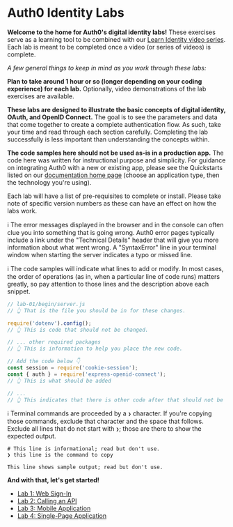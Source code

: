 # Auth0 Identity Labs

<i class="icon icon-budicon-529"></i> **Welcome to the home for Auth0's digital identity labs!** These exercises serve as a learning tool to be combined with our [Learn Identity video series](/videos/learn-identity). Each lab is meant to be completed once a video (or series of videos) is complete.

_A few general things to keep in mind as you work through these labs:_

**Plan to take around 1 hour or so (longer depending on your coding experience) for each lab.** Optionally, video demonstrations of the lab exercises are available.

**These labs are designed to illustrate the basic concepts of digital identity, OAuth, and OpenID Connect.** The goal is to see the parameters and data that come together to create a complete authentication flow. As such, take your time and read through each section carefully. Completing the lab successfully is less important than understanding the concepts within.

**The code samples here should not be used as-is in a production app.** The code here was written for instructional purpose and simplicity. For guidance on integrating Auth0 with a new or existing app, please see the Quickstarts listed on our [documentation home page](/) (choose an application type, then the technology you're using).

Each lab will have a list of pre-requisites to complete or install. Please take note of specific version numbers as these can have an effect on how the labs work.

ℹ️ The error messages displayed in the browser and in the console can often clue you into something that is going wrong. Auth0 error pages typically include a link under the "Technical Details" header that will give you more information about what went wrong. A "SyntaxError" line in your terminal window when starting the server indicates a typo or missed line.

ℹ️ The code samples will indicate what lines to add or modify. In most cases, the order of operations (as in, when a particular line of code runs) matters greatly, so pay attention to those lines and the description above each snippet.

```js
// lab-01/begin/server.js
// 👆 That is the file you should be in for these changes.

require('dotenv').config();
// 👆 This is code that should not be changed.

// ... other required packages
// 👆 This is information to help you place the new code.

// Add the code below 👇
const session = require('cookie-session');
const { auth } = require('express-openid-connect');
// 👆 This is what should be added

// ...
// 👆 This indicates that there is other code after that should not be changed.
```

ℹ️ Terminal commands are proceeded by a `❯` character. If you're copying those commands, exclude that character and the space that follows. Exclude all lines that do not start with `❯`; those are there to show the expected output.

```text
# This line is informational; read but don't use.
❯ this line is the command to copy

This line shows sample output; read but don't use.
```

**And with that, let's get started!**

<ul class="topic-links">
  <li>
    <i class="icon icon-budicon-529"></i><a href="../../tree/main/lab-01"> Lab 1: Web Sign-In</a>
  </li>
  <li>
    <i class="icon icon-budicon-529"></i><a href="../../tree/main/lab-02"> Lab 2: Calling an API</a>
  </li>
  <li>
    <i class="icon icon-budicon-529"></i><a href="../../tree/main/lab-03"> Lab 3: Mobile Application</a>
  </li>
  <li>
    <i class="icon icon-budicon-529"></i><a href="../../tree/main/lab-04"> Lab 4: Single-Page Application</a>
  </li>
</ul>
